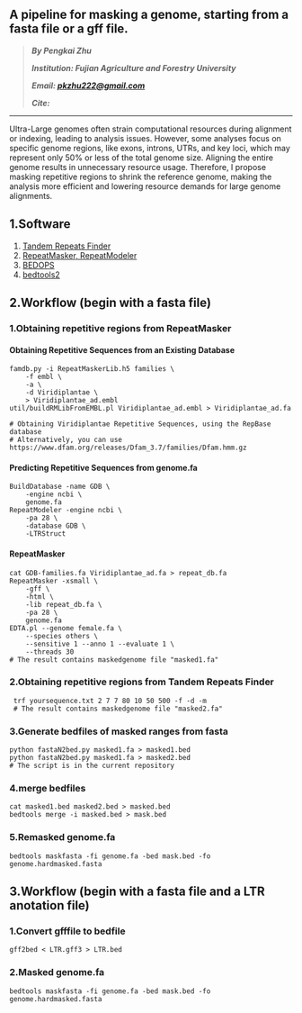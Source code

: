 ## A pipeline for masking a genome, starting from a fasta file or a gff file.

> ***By Pengkai Zhu***
> 
> ***Institution: Fujian Agriculture and Forestry University***
> 
>  ***Email: pkzhu222@gmail.com***
> 
>  ***Cite:***
>  
>


------

Ultra-Large genomes often strain computational resources during alignment or indexing, leading to analysis issues. However, some analyses focus on specific genome regions, like exons, introns, UTRs, and key loci, which may represent only 50% or less of the total genome size. Aligning the entire genome results in unnecessary resource usage. Therefore, I propose masking repetitive regions to shrink the reference genome, making the analysis more efficient and lowering resource demands for large genome alignments.
## 1.Software
1. [Tandem Repeats Finder](https://github.com/Benson-Genomics-Lab/TRF)
2. [RepeatMasker, RepeatModeler](http://www.repeatmasker.org/)
3. [BEDOPS](https://bedops.readthedocs.io/en/latest/index.html)
4. [bedtools2](https://github.com/arq5x/bedtools2)

## 2.Workflow (begin with a fasta file)
### 1.Obtaining repetitive regions from RepeatMasker
#### Obtaining Repetitive Sequences from an Existing Database
```
famdb.py -i RepeatMaskerLib.h5 families \
	-f embl \
	-a \
	-d Viridiplantae \
	> Viridiplantae_ad.embl
util/buildRMLibFromEMBL.pl Viridiplantae_ad.embl > Viridiplantae_ad.fa

# Obtaining Viridiplantae Repetitive Sequences, using the RepBase database
# Alternatively, you can use https://www.dfam.org/releases/Dfam_3.7/families/Dfam.hmm.gz
```
#### Predicting Repetitive Sequences from genome.fa
```
BuildDatabase -name GDB \
	-engine ncbi \
	genome.fa
RepeatModeler -engine ncbi \
	-pa 28 \
	-database GDB \
	-LTRStruct
```
#### RepeatMasker
```
cat GDB-families.fa Viridiplantae_ad.fa > repeat_db.fa
RepeatMasker -xsmall \
	-gff \
	-html \
	-lib repeat_db.fa \
	-pa 28 \
	genome.fa
EDTA.pl --genome female.fa \
	--species others \
	--sensitive 1 --anno 1 --evaluate 1 \
	--threads 30
# The result contains maskedgenome file "masked1.fa"
```
### 2.Obtaining repetitive regions from Tandem Repeats Finder
```
 trf yoursequence.txt 2 7 7 80 10 50 500 -f -d -m
 # The result contains maskedgenome file "masked2.fa"
```
### 3.Generate bedfiles of masked ranges from fasta
```
python fastaN2bed.py masked1.fa > masked1.bed
python fastaN2bed.py masked1.fa > masked2.bed
# The script is in the current repository
```
### 4.merge bedfiles
```
cat masked1.bed masked2.bed > masked.bed
bedtools merge -i masked.bed > mask.bed
```
### 5.Remasked genome.fa
```
bedtools maskfasta -fi genome.fa -bed mask.bed -fo genome.hardmasked.fasta
```

## 3.Workflow (begin with a fasta file and a LTR anotation file)
### 1.Convert gfffile to bedfile
```
gff2bed < LTR.gff3 > LTR.bed
```
### 2.Masked genome.fa
```
bedtools maskfasta -fi genome.fa -bed mask.bed -fo genome.hardmasked.fasta
```
